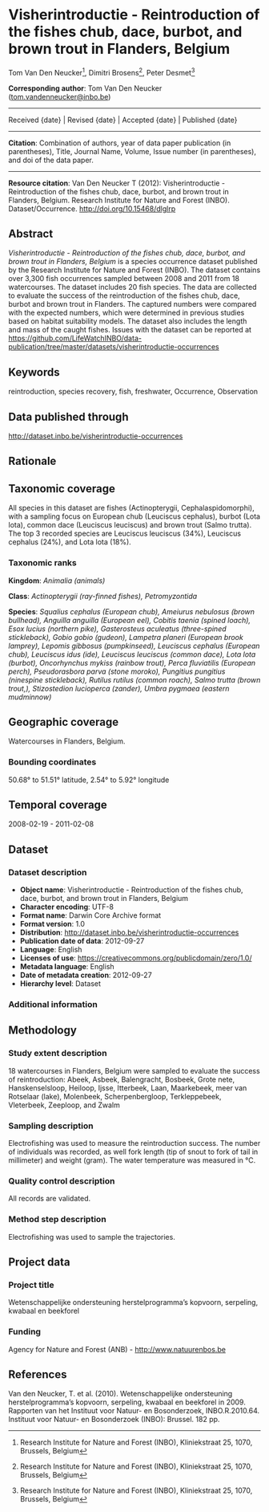 # Visherintroductie - Reintroduction of the fishes chub, dace, burbot, and brown trout in Flanders, Belgium

Tom Van Den Neucker[^1], Dimitri Brosens[^1], Peter Desmet[^1]

[^1]: Research Institute for Nature and Forest (INBO), Kliniekstraat 25, 1070, Brussels, Belgium

**Corresponding author**: Tom Van Den Neucker (<tom.vandenneucker@inbo.be>)

---

Received {date} | Revised {date} | Accepted {date} | Published {date}

---

**Citation**: Combination of authors, year of data paper publication (in parentheses), Title, Journal Name, Volume, Issue number (in parentheses), and doi of the data paper.

---

**Resource citation**: Van Den Neucker T (2012): Visherintroductie - Reintroduction of the fishes chub, dace, burbot, and brown trout in Flanders, Belgium. Research Institute for Nature and Forest (INBO). Dataset/Occurrence. <http://doi.org/10.15468/dlglrp>

## Abstract

*Visherintroductie - Reintroduction of the fishes chub, dace, burbot, and brown trout in Flanders, Belgium* is a species occurrence dataset published by the Research Institute for Nature and Forest (INBO). The dataset contains over 3,300 fish occurrences sampled between 2008 and 2011 from 18 watercourses. The dataset includes 20 fish species. The data are collected to evaluate the success of the reintroduction of the fishes chub, dace, burbot and brown trout in Flanders. The captured numbers were compared with the expected numbers, which were determined in previous studies based on habitat suitability models. The dataset also includes the length and mass of the caught fishes. Issues with the dataset can be reported at <https://github.com/LifeWatchINBO/data-publication/tree/master/datasets/visherintroductie-occurrences>

## Keywords

reintroduction, species recovery, fish, freshwater, Occurrence, Observation

## Data published through

<http://dataset.inbo.be/visherintroductie-occurrences>

## Rationale



## Taxonomic coverage

All species in this dataset are fishes (Actinopterygii, Cephalaspidomorphi), with a sampling focus on European chub (Leuciscus cephalus), burbot (Lota lota), common dace (Leuciscus leuciscus) and brown trout (Salmo trutta). The top 3 recorded species are Leuciscus leuciscus (34%), Leuciscus cephalus (24%), and Lota lota (18%).

### Taxonomic ranks

**Kingdom**: *Animalia (animals)*

**Class**: *Actinopterygii (ray-finned fishes), Petromyzontida*

**Species**: *Squalius cephalus (European chub), Ameiurus nebulosus (brown bullhead), Anguilla anguilla (European eel), Cobitis taenia (spined loach), Esox lucius (northern pike), Gasterosteus aculeatus (three-spined stickleback), Gobio gobio (gudeon), Lampetra planeri (European brook lamprey), Lepomis gibbosus (pumpkinseed), Leuciscus cephalus (European chub), Leuciscus idus (ide), Leuciscus leuciscus (common dace), Lota lota (burbot), Oncorhynchus mykiss (rainbow trout), Perca fluviatilis (European perch), Pseudorasbora parva (stone moroko), Pungitius pungitius (ninespine stickleback), Rutilus rutilus (common roach), Salmo trutta (brown trout,), Stizostedion lucioperca (zander), Umbra pygmaea (eastern mudminnow)*

## Geographic coverage

Watercourses in Flanders, Belgium.

### Bounding coordinates

50.68° to 51.51° latitude, 2.54° to 5.92° longitude

## Temporal coverage

2008-02-19 - 2011-02-08

## Dataset

### Dataset description

* **Object name**: Visherintroductie - Reintroduction of the fishes chub, dace, burbot, and brown trout in Flanders, Belgium
* **Character encoding**: UTF-8
* **Format name**: Darwin Core Archive format
* **Format version**: 1.0
* **Distribution**: <http://dataset.inbo.be/visherintroductie-occurrences>
* **Publication date of data**: 2012-09-27
* **Language**: English
* **Licenses of use**: <https://creativecommons.org/publicdomain/zero/1.0/>
* **Metadata language**: English
* **Date of metadata creation**: 2012-09-27
* **Hierarchy level**: Dataset

### Additional information



## Methodology

### Study extent description

18 watercourses in Flanders, Belgium were sampled to evaluate the success of reintroduction: Abeek, Asbeek, Balengracht, Bosbeek, Grote nete, Hanskenselsloop, Heiloop, Ijsse, Itterbeek, Laan, Maarkebeek, meer van Rotselaar (lake), Molenbeek, Scherpenbergloop, Terkleppebeek, Vleterbeek, Zeeploop, and Zwalm

### Sampling description

Electrofishing was used to measure the reintroduction success. The number of individuals was recorded, as well fork length (tip of snout to fork of tail in millimeter) and weight (gram). The water temperature was measured in °C.

### Quality control description

All records are validated.

### Method step description

Electrofishing was used to sample the trajectories.

## Project data

### Project title

Wetenschappelijke ondersteuning herstelprogramma’s kopvoorn, serpeling, kwabaal en beekforel

### Funding

Agency for Nature and Forest (ANB) - <http://www.natuurenbos.be>

## References

Van den Neucker, T. et al. (2010). Wetenschappelijke ondersteuning herstelprogramma’s kopvoorn, serpeling, kwabaal en beekforel in 2009. Rapporten van het Instituut voor Natuur- en Bosonderzoek, INBO.R.2010.64. Instituut voor Natuur- en Bosonderzoek (INBO): Brussel. 182 pp.

